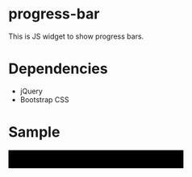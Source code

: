 # progress-bar

This is JS widget to show progress bars.

# Dependencies

* jQuery
* Bootstrap CSS

# Sample

![](https://github.com/hegwin/progress-bar/blob/master/sample/progress-bar.gif)
